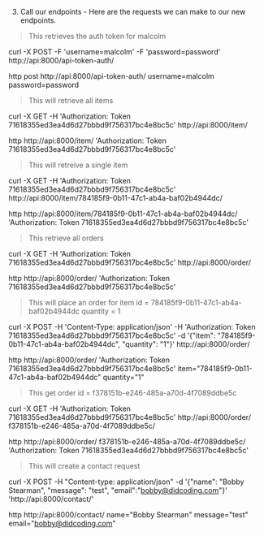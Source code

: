 3) Call our endpoints - Here are the requests we can make to our new endpoints.

> This retrieves the auth token for malcolm

curl -X POST -F 'username=malcolm' -F 'password=password' http://api:8000/api-token-auth/

http post http://api:8000/api-token-auth/ username=malcolm password=password


> This will retrieve all items

curl -X GET -H 'Authorization: Token 71618355ed3ea4d6d27bbbd9f756317bc4e8bc5c' http://api:8000/item/

http http://api:8000/item/ 'Authorization: Token 71618355ed3ea4d6d27bbbd9f756317bc4e8bc5c'


> This will retreive a single item

curl -X GET -H 'Authorization: Token 71618355ed3ea4d6d27bbbd9f756317bc4e8bc5c' http://api:8000/item/784185f9-0b11-47c1-ab4a-baf02b4944dc/

http http://api:8000/item/784185f9-0b11-47c1-ab4a-baf02b4944dc/ 'Authorization: Token 71618355ed3ea4d6d27bbbd9f756317bc4e8bc5c' 

> This retrieve all orders

curl -X GET -H 'Authorization: Token 71618355ed3ea4d6d27bbbd9f756317bc4e8bc5c' http://api:8000/order/

http http://api:8000/order/ 'Authorization: Token 71618355ed3ea4d6d27bbbd9f756317bc4e8bc5c'

> This will place an order for item id = 784185f9-0b11-47c1-ab4a-baf02b4944dc quantity = 1

curl -X POST -H 'Content-Type: application/json' -H 'Authorization: Token 71618355ed3ea4d6d27bbbd9f756317bc4e8bc5c' -d '{"item": "784185f9-0b11-47c1-ab4a-baf02b4944dc", "quantity": "1"}' http://api:8000/order/

http http://api:8000/order/ 'Authorization: Token 71618355ed3ea4d6d27bbbd9f756317bc4e8bc5c' item="784185f9-0b11-47c1-ab4a-baf02b4944dc" quantity="1"


> This get order id = 	f378151b-e246-485a-a70d-4f7089ddbe5c

curl -X GET -H 'Authorization: Token 71618355ed3ea4d6d27bbbd9f756317bc4e8bc5c' http://api:8000/order/	f378151b-e246-485a-a70d-4f7089ddbe5c/

http http://api:8000/order/	f378151b-e246-485a-a70d-4f7089ddbe5c/ 'Authorization: Token 71618355ed3ea4d6d27bbbd9f756317bc4e8bc5c'

> This will create a contact request

curl -X POST -H "Content-type: application/json" -d '{"name": "Bobby Stearman", "message": "test", "email":"bobby@didcoding.com"}' 'http://api:8000/contact/'

http http://api:8000/contact/ name="Bobby Stearman" message="test" email="bobby@didcoding.com"